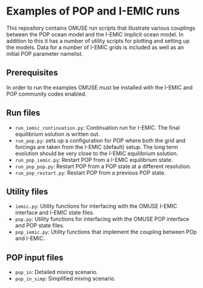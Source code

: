 Examples of POP and I-EMIC runs
===============================

This repository contains OMUSE run scripts that illustrate various 
couplings between the POP ocean model and the I-EMIC implicit ocean model.
In addition to this it has a number of utility scripts for plotting and 
setting up the models. Data for a number of I-EMIC grids is included as well
as an initial POP parameter namelist.

Prerequisites
-------------

In order to run the examples OMUSE must be installed with the I-EMIC and POP community codes enabled.

Run files
---------

  - `run_iemic_continuation.py`: Continuation run for I-EMIC. The
  final equilibrium solution is written out.
  - `run_pop.py`: sets up a configuration for POP where both the grid
  and forcings are taken from the I-EMIC (default) setup. The long
  term evolution should be very close to the I-EMIC equilibrium
  solution.
  - `run_pop_iemic.py`: Restart POP from a I-EMIC equilibrium state.
  - `run_pop_pop.py`: Restart POP from a POP state at a different
  resolution.
  - `run_pop_restart.py`: Restart POP from a previous POP state.

Utility files
-------------

  - `iemic.py`: Utility functions for interfacing with the OMUSE
    I-EMIC interface and I-EMIC state files.
  - `pop.py`: Utility functions for interfacing with the OMUSE POP
  interface and POP state files.
  - `pop_iemic.py`: Utility functions that implement the coupling
    between POp and I-EMIC.

POP input files
---------------

  - `pop_in`: Detailed mixing scenario.
  - `pop_in_simp`: Simplified mixing scenario.